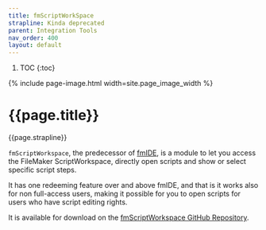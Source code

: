 ```yaml
---
title: fmScriptWorkSpace
strapline: Kinda deprecated
parent: Integration Tools
nav_order: 400
layout: default
---
```

1. TOC
{:toc}

{% include page-image.html width=site.page_image_width %}

# {{page.title}}

{{page.strapline}}

`fmScriptWorkspace`, the predecessor of [fmIDE](fmide.html), is a module to let you access the FileMaker ScriptWorkspace, directly open scripts and show or select specific script steps.

It has one redeeming feature over and above fmIDE, and that is it works also for non full-access users, making it possible for you to open scripts for users who have script editing rights.

It is available for download on the [fmScriptWorkspace GitHub Repository](http://github.com/mrwatson-de/fmScriptWorkspace).